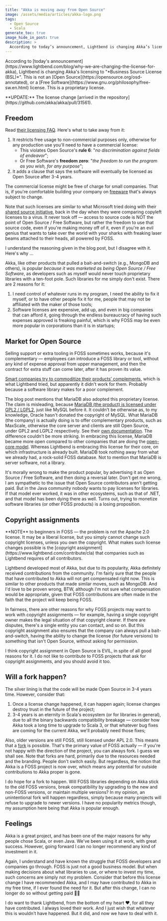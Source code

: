 ```yaml
---
title: "Akka is moving away from Open Source"
image: /assets/media/articles/akka-logo.png
tags:
  - Open Source
  - Scala
generate_toc: true
image_hide_in_post: true
description: >
  According to today’s announcement, Lightbend is changing Akka’s licensing to "Business Source License (BSL)". This is not an Open Source, or a Free Software license. This is a proprietary license.
---
```


<p class="intro withcap" markdown=1>
According to [today's announcement](https://www.lightbend.com/blog/why-we-are-changing-the-license-for-akka), Lightbend is changing Akka's licensing to "*Business Source License (BSL)*". This is not an [Open Source](https://opensource.org/osd-annotated), or a [Free Software](https://www.gnu.org/philosophy/free-sw.en.html) license. This is a proprietary license.
</p>

<p class="warn-bubble" markdown="1">
  **UPDATE:** The license change [arrived in the repository](https://github.com/akka/akka/pull/31561).
</p>

## Freedom

Read [their licensing FAQ](https://www.lightbend.com/akka/license-faq). Here's what to take away from it:

1. It restricts free usage to non-commercial purposes only, otherwise for any production use you'll need to have a commercial license:
   - This violates Open Source's **rule 6**: "*no discrimination against fields of endeavor*";
   - Or Free Software's **freedom zero**: "*the freedom to run the program as you wish, for any purpose*";
2. It adds a clause that says the software will eventually be licensed as Open Source after 3-4 years.

The commercial license might be free of charge for small companies. That is, if you're comfortable building your company on [freeware](https://en.wikipedia.org/wiki/Freeware) that's always subject to change.

Note that such licenses are similar to what Microsoft tried doing with their [shared source initiative](https://en.wikipedia.org/wiki/Shared_Source_Initiative), back in the day when they were comparing copyleft licenses to a virus. It never took off — access to source code is NOT the point of Open Source / Free Software, but rather the freedom to use that source code, even if you're making money off of it, even if you're an evil genius that wants to take over the world with your sharks with freaking laser beams attached to their heads, all powered by FOSS.

I understand the reasoning given in the blog post, but I disagree with it. Here's why ...

Akka, like other products that pulled a bait-and-switch (e.g., MongoDB and others), is popular *because it was marketed as being Open Source / Free Software*, as developers such as myself would never touch proprietary libraries with a ten-foot pole. Such libraries for me simply don't exist. There are 2 reasons for it:

1. I need control of whatever runs in my program, I need the ability to fix it myself, or to have other people fix it for me, people that may not be affiliated with the maker of those tools;
2. Software licenses are expensive, add up, and even in big companies that can afford it, going through the endless bureaucracy of having such expenses approved is freaking painful, which is why FOSS may be even more popular in corporations than it is in startups;

## Market for Open Source

Selling support or extra tooling in FOSS sometimes works, because it's complementary — employees can introduce a FOSS library or tool, without any kind of expense approval from upper management, and then the contract for extra stuff can come later, after it has proven its value.

 [Smart companies try to commoditize their products’ complements](https://www.joelonsoftware.com/2002/06/12/strategy-letter-v/), which is what Lightbend tried, but apparently it didn't work for them. Probably because a software library makes for a poor complement.

The blog post mentions that MariaDB also adopted this proprietary license. The claim is misleading, because [MariaDB (the product) is licensed under GPL2 / LGPL2](https://mariadb.com/kb/en/licensing-faq/), just like MySQL before it. It couldn't be otherwise as, to my knowledge, Oracle hasn't donated the copyright of MySQL. What MariaDB (the company) is actually doing is to offer complementary products, such as MaxScale, otherwise the core server and clients are still Open Source, under GPL2 and LGPL2 respectively. See their [own documentation](https://mariadb.com/projects-using-bsl-11/). The difference couldn't be more striking. In embracing this license, MariaDB became more open compared to other companies that are doing the [open-core model](https://en.wikipedia.org/wiki/Open-core_model). Whereas Lightbend is embracing this license for their core, on which infrastructure is already built. MariaDB took nothing away from what we already had, a rock-solid FOSS database. Not to mention that MariaDB is server software, not a library.

It's morally wrong to make the product popular, by advertising it as Open Source / Free Software, and then doing a reversal later. Don't get me wrong, I am sympathetic to the issue that Open Source contributors aren't getting paid. But in the Java community nobody wants to pay licenses for libraries. If that model ever worked, it was in other ecosystems, such as that of .NET, and that model has been dying there as well. Turns out, trying to monetize software libraries (or other FOSS products) is a losing proposition.

## Copyright assignments

<p class="info-bubble" markdown="1">
**NOTE** to beginners in FOSS — the problem is not the Apache 2.0 license. It may be a liberal license, but you simply cannot change such copyright licenses, unless you own the copyright. What makes such license changes possible is the [copyright assignment](https://www.lightbend.com/contribute/cla) that companies such as Lightbend requires of all contributors.
</p>

Lightbend developed most of Akka, but due to its popularity, Akka definitely received contributions from the community. I'm fairly sure that the people that have contributed to Akka will not get compensated right now. This is similar to other products that made similar moves, such as MongoDB. And I'd love to be proven wrong, BTW, although I'm not sure what compensation would be appropriate, given that FOSS contributions are often made in the faith that the project will keep being FOSS.

In fairness, there are other reasons for why FOSS projects may want to work with copyright assignments — for example, having a single copyright owner makes the legal situation of that copyright clearer. If there are disputes, there's a single entity you can contact, and so on. But this copyright assignment also ensures that the company can always pull a bait-and-switch, having the ability to change the license (for future versions) to something that isn't Open Source, without asking for permission.

<p class="warn-bubble" markdown="1">
I think copyright assignment in Open Source is EVIL, in spite of all good reasons for it. I do not like to contribute to FOSS projects that ask for copyright assignments, and you should avoid it too.
</p>

## Will a fork happen?

The silver lining is that the code will be made Open Source in 3-4 years time. However, consider that:

1. Once a license change happened, it can happen again; license changes destroy trust in the future of the project;
2. 3-4 years is an eternity in Scala's ecosystem (or for libraries in general), due to all the binary backwards compatibility breakage — consider how Akka took a long time to upgrade to Scala 3, or that whatever bug fixes are coming for the current Akka, we'll probably need those fixes;

Also, older versions are still FOSS, still licensed under APL 2.0. This means that a [fork](https://en.wikipedia.org/wiki/Fork_(software_development)) is possible. That's the primary value of FOSS actually — if you're not happy with the direction of the project, you can always fork. I guess we shall see. Note that forks are hard, primarily due to the resources needed and the branding. People don't switch easily. But regardless, the notion that Akka is a FOSS project is now over, which means any potential for outside contributions to Akka proper is gone.

I do hope for a fork to happen. Will FOSS libraries depending on Akka stick to the old FOSS versions, break compatibility by upgrading to the new and non-FOSS versions, or maintain multiple versions? In my opinion, an unintentional fork will happen regardless, simply because many projects will refuse to upgrade to newer versions. I have no popularity metrics though, my assumption here being that Akka is popular enough.

## Feelings

Akka is a great project, and has been one of the major reasons for why people chose Scala, or even Java. We've been using it at work, with great success. However, going forward I can no longer recommend any kind of investment in it.

Again, I understand and have known the struggle that FOSS developers and companies go through. FOSS is just not a good business model. But when making decisions about what libraries to use, or where to invest my time, such concerns are simply not my problem. Consider that before this license change I have recommended Akka, and I may have contributed to Akka in my free time, if I ever found the need for it. But after this change, I can no longer do so without getting paid 🤷‍♂️

I do want to thank Lightbend, from the bottom of my heart ❤️, for all they have contributed. I always loved their work. And I just wish that whatever this is wouldn't have happened. But it did, and now we have to deal with it.
